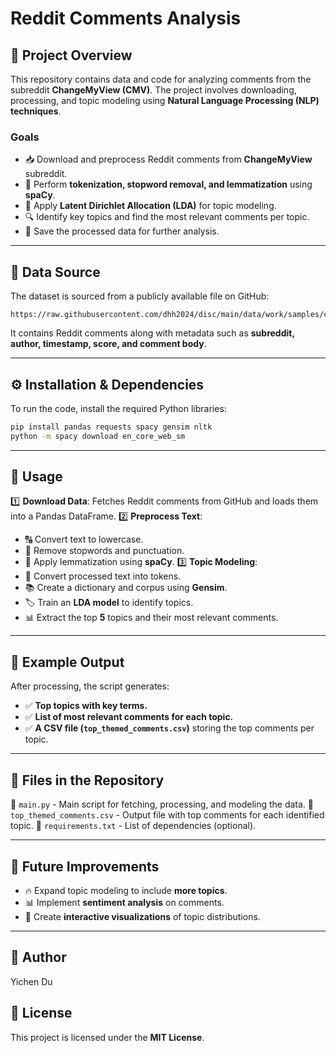 # Reddit Comments Analysis

## 📌 Project Overview
This repository contains data and code for analyzing comments from the subreddit **ChangeMyView (CMV)**. The project involves downloading, processing, and topic modeling using **Natural Language Processing (NLP) techniques**.

### **Goals**
- 📥 Download and preprocess Reddit comments from **ChangeMyView** subreddit.
- 📝 Perform **tokenization, stopword removal, and lemmatization** using **spaCy**.
- 🧠 Apply **Latent Dirichlet Allocation (LDA)** for topic modeling.
- 🔍 Identify key topics and find the most relevant comments per topic.
- 💾 Save the processed data for further analysis.

---

## 📂 Data Source
The dataset is sourced from a publicly available file on GitHub:
```
https://raw.githubusercontent.com/dhh2024/disc/main/data/work/samples/cmw_comments_sample_1.tsv
```
It contains Reddit comments along with metadata such as **subreddit, author, timestamp, score, and comment body**.

---

## ⚙️ Installation & Dependencies
To run the code, install the required Python libraries:
```bash
pip install pandas requests spacy gensim nltk
python -m spacy download en_core_web_sm
```

---

## 🚀 Usage
1️⃣ **Download Data**: Fetches Reddit comments from GitHub and loads them into a Pandas DataFrame.
2️⃣ **Preprocess Text**:
   - 🔠 Convert text to lowercase.
   - 🚫 Remove stopwords and punctuation.
   - 🔄 Apply lemmatization using **spaCy**.
3️⃣ **Topic Modeling**:
   - 🔗 Convert processed text into tokens.
   - 📚 Create a dictionary and corpus using **Gensim**.
   - 🏷 Train an **LDA model** to identify topics.
   - 📊 Extract the top **5** topics and their most relevant comments.

---

## 📌 Example Output
After processing, the script generates:
- ✅ **Top topics with key terms.**
- ✅ **List of most relevant comments for each topic.**
- ✅ **A CSV file (`top_themed_comments.csv`)** storing the top comments per topic.

---

## 📁 Files in the Repository
📌 `main.py` - Main script for fetching, processing, and modeling the data.
📌 `top_themed_comments.csv` - Output file with top comments for each identified topic.
📌 `requirements.txt` - List of dependencies (optional).

---

## 🚀 Future Improvements
- 🔥 Expand topic modeling to include **more topics**.
- 📊 Implement **sentiment analysis** on comments.
- 🎨 Create **interactive visualizations** of topic distributions.

---

## 👤 Author
Yichen Du
## 📜 License
This project is licensed under the **MIT License**.

